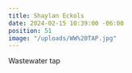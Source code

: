 ```yaml
---
title: Shaylan Eckols
date: 2024-02-15 10:39:00 -06:00
position: 51
image: "/uploads/WW%20TAP.jpg"
---
```


Wastewater tap